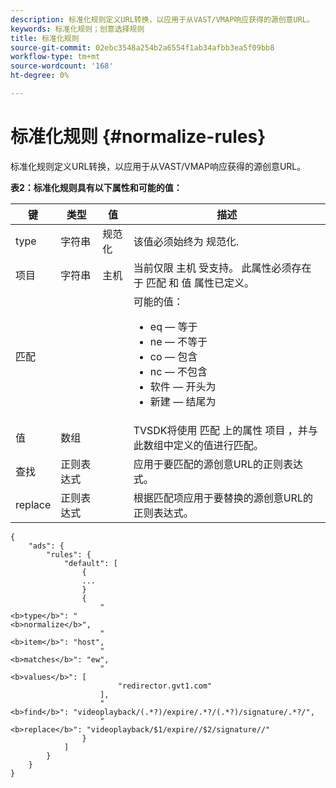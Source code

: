 ```yaml
---
description: 标准化规则定义URL转换，以应用于从VAST/VMAP响应获得的源创意URL。
keywords: 标准化规则；创意选择规则
title: 标准化规则
source-git-commit: 02ebc3548a254b2a6554f1ab34afbb3ea5f09bb8
workflow-type: tm+mt
source-wordcount: '168'
ht-degree: 0%

---
```


# 标准化规则 {#normalize-rules}

标准化规则定义URL转换，以应用于从VAST/VMAP响应获得的源创意URL。

**表2：标准化规则具有以下属性和可能的值：**

<table id="table_ljp_tgx_hz">  
 <thead> 
  <tr> 
   <th class="entry"><b>键</b></th> 
   <th class="entry"><b>类型</b></th> 
   <th class="entry"><b>值</b></th> 
   <th class="entry"><b>描述</b></th> 
  </tr> 
 </thead>
 <tbody> 
  <tr> 
   <td><span class="codeph"> type</span></td> 
   <td><span class="codeph"> 字符串</span></td> 
   <td><span class="codeph"> 规范化</span></td> 
   <td>该值必须始终为 <span class="codeph"> 规范化</span>.</td> 
  </tr> 
  <tr> 
   <td><span class="codeph"> 项目</span></td> 
   <td><span class="codeph"> 字符串</span></td> 
   <td><span class="codeph"> 主机</span></td> 
   <td>当前仅限 <span class="codeph"> 主机</span> 受支持。 此属性必须存在于 <span class="codeph"> 匹配</span> 和 <span class="codeph"> 值</span> 属性已定义。</td> 
  </tr> 
  <tr> 
   <td><span class="codeph"> 匹配</span></td> 
   <td></td> 
   <td></td> 
   <td>可能的值：
    <ul id="ul_tnf_2hx_hz"> 
     <li><span class="codeph"> eq</span>  — 等于</li> 
     <li><span class="codeph"> ne</span>  — 不等于</li> 
     <li><span class="codeph"> co</span>  — 包含</li> 
     <li><span class="codeph"> nc</span>  — 不包含</li> 
     <li><span class="codeph"> 软件</span>  — 开头为</li> 
     <li><span class="codeph"> 新建</span>  — 结尾为</li> 
    </ul></td> 
  </tr> 
  <tr> 
   <td><span class="codeph"> 值</span></td> 
   <td><span class="codeph"> 数组</span></td> 
   <td></td> 
   <td>TVSDK将使用 <span class="codeph"> 匹配</span> 上的属性 <span class="codeph"> 项目</span> ，并与此数组中定义的值进行匹配。</td> 
  </tr> 
  <tr> 
   <td><span class="codeph"> 查找</span></td> 
   <td><span class="codeph"> 正则表达式</span></td> 
   <td></td> 
   <td> 应用于要匹配的源创意URL的正则表达式。</td> 
  </tr> 
  <tr> 
   <td><span class="codeph"> replace</span></td> 
   <td><span class="codeph"> 正则表达式</span></td> 
   <td></td> 
   <td> 根据匹配项应用于要替换的源创意URL的正则表达式。</td> 
  </tr> 
 </tbody> 
</table>

```
{
    "ads": {
        "rules": {
            "default": [
                {
                ...
                }
                {
                    "
<b>type</b>": "
<b>normalize</b>",
                    "
<b>item</b>": "host",
                    "
<b>matches</b>": "ew",
                    "
<b>values</b>": [
                        "redirector.gvt1.com"
                    ],
                    "
<b>find</b>": "videoplayback/(.*?)/expire/.*?/(.*?)/signature/.*?/",
                    "
<b>replace</b>": "videoplayback/$1/expire//$2/signature//"
                }                
            ]
        }
    }
}
```
